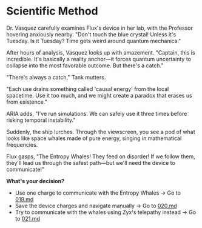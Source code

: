# Scientific Method

Dr. Vasquez carefully examines Flux's device in her lab, with the Professor hovering anxiously nearby. "Don't touch the blue crystal! Unless it's Tuesday. Is it Tuesday? Time gets weird around quantum mechanics."

After hours of analysis, Vasquez looks up with amazement. "Captain, this is incredible. It's basically a reality anchor—it forces quantum uncertainty to collapse into the most favorable outcome. But there's a catch."

"There's always a catch," Tank mutters.

"Each use drains something called 'causal energy' from the local spacetime. Use it too much, and we might create a paradox that erases us from existence."

ARIA adds, "I've run simulations. We can safely use it three times before risking temporal instability."

Suddenly, the ship lurches. Through the viewscreen, you see a pod of what looks like space whales made of pure energy, singing in mathematical frequencies.

Flux gasps, "The Entropy Whales! They feed on disorder! If we follow them, they'll lead us through the safest path—but we'll need the device to communicate!"

**What's your decision?**

- Use one charge to communicate with the Entropy Whales → Go to [019.md](019.md)
- Save the device charges and navigate manually → Go to [020.md](020.md)
- Try to communicate with the whales using Zyx's telepathy instead → Go to [021.md](021.md)